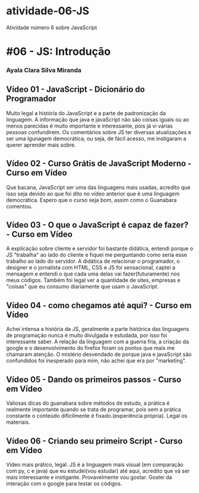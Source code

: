 # atividade-06-JS
Atividade número 6 sobre JavaScript
# #06 - JS: Introdução


### Ayala Clara Silva Miranda

## Vídeo 01 - JavaScript - Dicionário do Programador
[comment]: <> (Coloque aqui o que você achou de interessante ou
alguma dúvida, ou o que você já sabia sobre o vídeo)

Muito legal a história do JavaScript e a parte de padronização da linguagem.
A informação que java e javaScript não são coisas iguais ou ao menos parecidas é muito importante e interessante, pois já vi várias pessoas confundirem.
Os comentários sobre JS ter diversas atualizações e ser uma lgunagem democrática, ou seja, de fácil acesso, me instigaram a querer aprender mais sobre.

## Vídeo 02 - Curso Grátis de JavaScript Moderno - Curso em Vídeo
[comment]: <> (Coloque aqui o que você achou de interessante ou
alguma dúvida, ou o que você já sabia sobre o vídeo)

Que bacana, JavaScript ser uma das linguagens mais usadas, acredito que isso seja devido ao que foi dito no vídeo anterior que é uma linguagem democrática.
Espero que o curso seja bom, assim como o Guanabara comentou.

## Vídeo 03 - O que o JavaScript é capaz de fazer? - Curso em Vídeo
[comment]: <> (Coloque aqui o que você achou de interessante ou
alguma dúvida, ou o que você já sabia sobre o vídeo)

A explicação sobre cliente e servidor foi bastante didática, entendi porque o JS "trabalha" ao lado do cliente e fiquei me perguntando como seria esse trabalho ao lado do servidor. A didática de relacionar o programador, o designer e o jornalista com HTML, CSS e JS foi sensacional, captei a mensagem e entendi o que cada uma delas vai fazer(futuramente) nos meus códigos. Também foi legal ver a quantidade de sites, empresas e "coisas" que eu consumo diariamente que usam o JavaScript.

## Vídeo 04 - como chegamos até aqui? - Curso em Vídeo
[comment]: <> (Coloque aqui o que você achou de interessante ou
alguma dúvida, ou o que você já sabia sobre o vídeo)

Achei intensa a história da JS, geralmente a parte histórica das linguagens de programação nunca é muito divulgada e estudada, por isso foi interessante saber. A relação da linguagem com a guerra fria, a criação da google e o desenvolvimento do firefox foram os pontos que mais me chamaram atenção.
O mistério desvendado de porque java e javaScript são confundidos foi inesperado para mim, não achei que era por "marketing".

## Vídeo 05 - Dando os primeiros passos - Curso em Vídeo
[comment]: <> (Coloque aqui o que você achou de interessante ou
alguma dúvida, ou o que você já sabia sobre o vídeo)

Valiosas dicas do guanabara sobre métodos de estudo, a prática é realmente importante quando se trata de programar, pois sem a prática constante o conteúdo dificilmente é fixado.(experiência própria).
Legal os materiais.

## Vídeo 06 - Criando seu primeiro Script - Curso em Vídeo
[comment]: <> (Coloque aqui o que você achou de interessante ou
alguma dúvida, ou o que você já sabia sobre o vídeo)

Vídeo mais prático, legal. JS é a linguagem mais visual (em comparação com py, c e java) que eu estudei(vou estudar) até aqui, acredito que vá ser mais interessante e instigante. Provavelmente vou gostar.
Gostei da interação com o google para testar os códigos.
